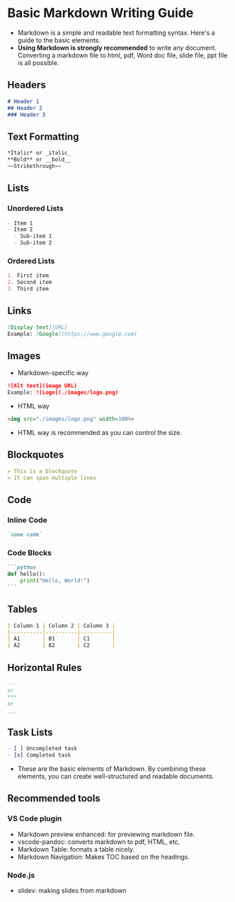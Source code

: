 # Basic Markdown Writing Guide
* Markdown is a simple and readable text formatting syntax. Here's a guide to the basic elements.
* **Using Markdown is strongly recommended**  to write any document. Converting a markdown file to html, pdf, Word doc file, slide file, ppt file is all possible.

## Headers

```markdown
# Header 1
## Header 2
### Header 3
```

## Text Formatting

```markdown
*Italic* or _italic_
**Bold** or __bold__
~~Strikethrough~~
```

## Lists

### Unordered Lists

```markdown
- Item 1
- Item 2
  - Sub-item 1
  - Sub-item 2
```

### Ordered Lists

```markdown
1. First item
2. Second item
3. Third item
```

## Links

```markdown
[Display text](URL)
Example: [Google](https://www.google.com)
```

## Images
* Markdown-specific way

```markdown
![Alt text](image URL)
Example: ![Logo](./images/logo.png)
```

* HTML way

```markdown
<img src="./images/logo.png" width=100%>
```

  - HTML way is recommended as you can control the size.

## Blockquotes
```markdown
> This is a blockquote
> It can span multiple lines
```

## Code
### Inline Code

```markdown
`some code`
```

### Code Blocks

````markdown
```python
def hello():
    print("Hello, World!")
```
````

## Tables

```markdown
| Column 1 | Column 2 | Column 3 |
|----------|----------|----------|
| A1       | B1       | C1       |
| A2       | B2       | C2       |
```

## Horizontal Rules

```markdown
---
or
***
or
___
```

## Task Lists

```markdown
- [ ] Uncompleted task
- [x] Completed task
```

* These are the basic elements of Markdown. By combining these elements, you can create well-structured and readable documents.

## Recommended tools
### VS Code plugin
* Markdown preview enhanced: for previewing markdown file.
* vscode-pandoc: converts markdown to pdf, HTML, etc.
* Markdown Table: formats a table nicely.
* Markdown Navigation: Makes TOC based on the headings.

### Node.js
* slidev: making slides from markdown
